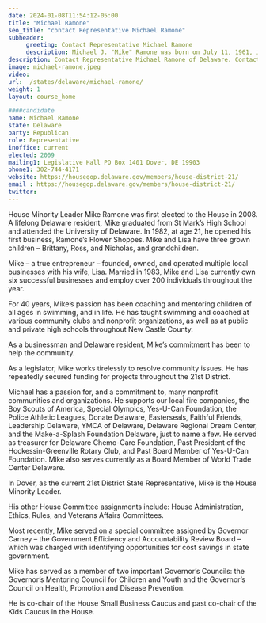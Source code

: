 ```yaml
---
date: 2024-01-08T11:54:12-05:00
title: "Michael Ramone"
seo_title: "contact Representative Michael Ramone"
subheader:
     greeting: Contact Representative Michael Ramone
     description: Michael J. "Mike" Ramone was born on July 11, 1961, in Wilmington, Delaware, United States. He is an American politician from the state of Delaware and a member of the Republican Party representing 21st District.
description: Contact Representative Michael Ramone of Delaware. Contact information for Michael Ramone includes email address, phone number, and mailing address.
image: michael-ramone.jpeg
video:
url:  /states/delaware/michael-ramone/
weight: 1
layout: course_home

####candidate
name: Michael Ramone
state: Delaware
party: Republican
role: Representative
inoffice: current
elected: 2009
mailing1: Legislative Hall PO Box 1401 Dover, DE 19903
phone1: 302-744-4171
website: https://housegop.delaware.gov/members/house-district-21/
email : https://housegop.delaware.gov/members/house-district-21/
twitter:
---
```


House Minority Leader Mike Ramone was first elected to the House in 2008.  A lifelong Delaware resident, Mike graduated from St Mark’s High School and attended the University of Delaware.  In 1982, at age 21, he opened his first business, Ramone’s Flower Shoppes.  Mike and Lisa have three grown children – Brittany, Ross, and Nicholas, and grandchildren.   

Mike – a true entrepreneur – founded, owned, and operated multiple local businesses with his wife, Lisa.  Married in 1983, Mike and Lisa currently own six successful businesses and employ over 200 individuals throughout the year.

For 40 years, Mike’s passion has been coaching and mentoring children of all ages in swimming, and in life.  He has taught swimming and coached at various community clubs and nonprofit organizations, as well as at public and private high schools throughout New Castle County.

As a businessman and Delaware resident, Mike’s commitment has been to help the community.

As a legislator, Mike works tirelessly to resolve community issues.  He has repeatedly secured funding for projects throughout the 21st District.

Michael has a passion for, and a commitment to, many nonprofit communities and organizations.  He supports our local fire companies, the Boy Scouts of America, Special Olympics, Yes-U-Can Foundation, the Police Athletic Leagues, Donate Delaware, Easterseals, Faithful Friends, Leadership Delaware, YMCA of Delaware, Delaware Regional Dream Center, and the Make-a-Splash Foundation Delaware, just to name a few.  He served as treasurer for Delaware Chemo-Care Foundation, Past President of the Hockessin-Greenville Rotary Club, and Past Board Member of Yes-U-Can Foundation. Mike also serves currently as a Board Member of World Trade Center Delaware.

In Dover, as the current 21st District State Representative, Mike is the House Minority Leader.

His other House Committee assignments include: House Administration, Ethics, Rules, and Veterans Affairs Committees.   

Most recently, Mike served on a special committee assigned by Governor Carney – the Government Efficiency and Accountability Review Board – which was charged with identifying opportunities for cost savings in state government.

Mike has served as a member of two important Governor’s Councils: the Governor’s Mentoring Council for Children and Youth and the Governor’s Council on Health, Promotion and Disease Prevention.

He is co-chair of the House Small Business Caucus and past co-chair of the Kids Caucus in the House.
